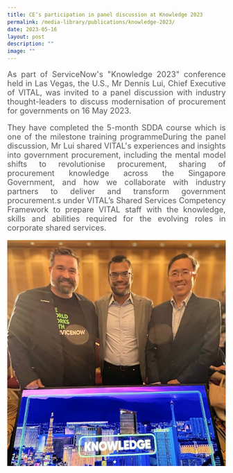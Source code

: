 ```yaml
---
title: CE’s participation in panel discussion at Knowledge 2023
permalink: /media-library/publications/knowledge-2023/
date: 2023-05-16
layout: post
description: ""
image: ""
---
```

<p style="font-size: 18px;color:#585858;text-align:justify;">
As part of ServiceNow's "Knowledge 2023" conference held in Las Vegas, the U.S., Mr Dennis Lui, Chief Executive of VITAL, was invited to a panel discussion with industry thought-leaders to discuss modernisation of procurement for governments on 16 May 2023.
</p>


<p style="font-size: 18px;color:#585858;text-align:justify;">
They have completed the 5-month SDDA course which is one of the milestone training programmeDuring the panel discussion, Mr Lui shared VITAL's experiences and insights into government procurement, including the mental model shifts to revolutionise procurement, sharing of procurement knowledge across the Singapore Government, and how we collaborate with industry partners to deliver and transform government procurement.s under VITAL’s Shared Services Competency Framework to prepare VITAL staff with the knowledge, skills and abilities required for the evolving roles in corporate shared services.
</p>

<img src="/images/Media/knowledge 2023.png">